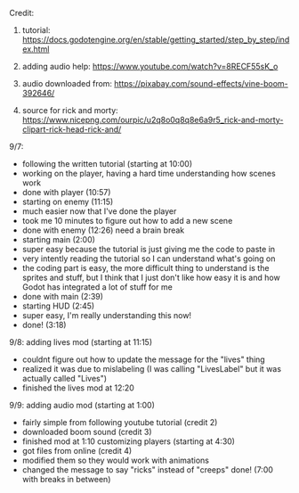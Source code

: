 Credit:
1. tutorial: https://docs.godotengine.org/en/stable/getting_started/step_by_step/index.html

2. adding audio help: https://www.youtube.com/watch?v=8RECF55sK_o

3. audio downloaded from: https://pixabay.com/sound-effects/vine-boom-392646/

4. source for rick and morty: https://www.nicepng.com/ourpic/u2q8o0q8q8e6a9r5_rick-and-morty-clipart-rick-head-rick-and/


9/7:
- following the written tutorial (starting at 10:00)
- working on the player, having a hard time understanding how scenes work
- done with player (10:57)
- starting on enemy (11:15)
- much easier now that I've done the player
- took me 10 minutes to figure out how to add a new scene
- done with enemy (12:26)
need a brain break
- starting main (2:00)
- super easy because the tutorial is just giving me the code to paste in
- very intently reading the tutorial so I can understand what's going on
- the coding part is easy, the more difficult thing to understand is the sprites and stuff, but I think that I just don't like how easy it is and how Godot has integrated a lot of stuff for me
- done with main (2:39)
- starting HUD (2:45)
- super easy, I'm really understanding this now!
- done! (3:18)

9/8:
adding lives mod (starting at 11:15)
- couldnt figure out how to update the message for the "lives" thing
- realized it was due to mislabeling (I was calling "LivesLabel" but it was actually called "Lives")
- finished the lives mod at 12:20

9/9: 
adding audio mod (starting at 1:00)
- fairly simple from following youtube tutorial (credit 2)
- downloaded boom sound (credit 3)
- finished mod at 1:10
customizing players (starting at 4:30)
- got files from online (credit 4)
- modified them so they would work with animations
- changed the message to say "ricks" instead of "creeps"
done! (7:00 with breaks in between)